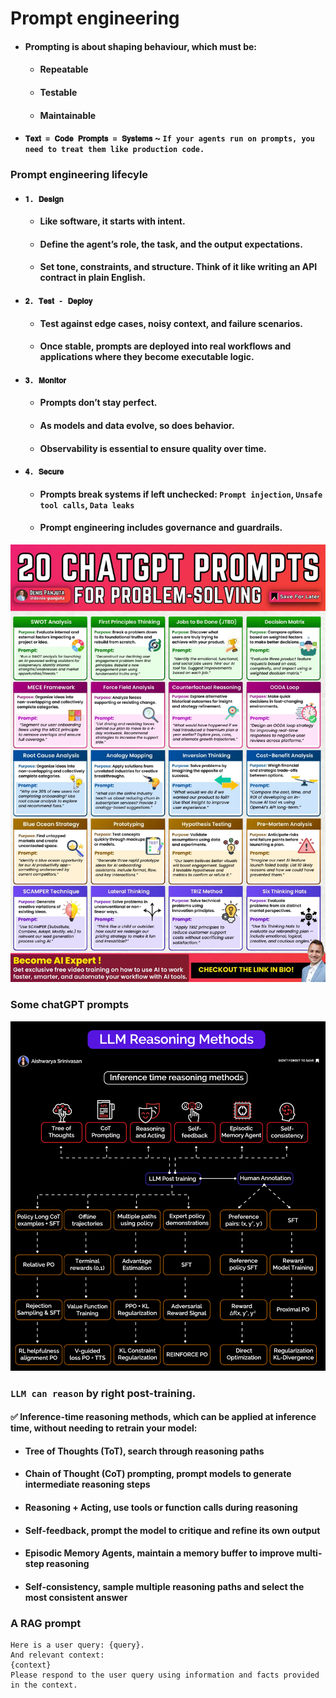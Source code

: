 # Prompt engineering
- #### Prompting is about shaping behaviour, which must be:
    - #### Repeatable
    - #### Testable
    - #### Maintainable
- #### `𝐓𝐞𝐱𝐭 = 𝐂𝐨𝐝𝐞 𝐏𝐫𝐨𝐦𝐩𝐭𝐬 = 𝐒𝐲𝐬𝐭𝐞𝐦𝐬` ~ `If your agents run on prompts, you need to treat them like production code.` 

### Prompt engineering lifecyle
- #### `𝟏. 𝐃𝐞𝐬𝐢𝐠𝐧`
    - #### Like software, it starts with intent.
    - #### Define the agent’s role, the task, and the output expectations.
    - #### Set tone, constraints, and structure. Think of it like writing an API contract in plain English.

- #### `𝟐. 𝐓𝐞𝐬𝐭 - 𝐃𝐞𝐩𝐥𝐨𝐲`
    - #### Test against edge cases, noisy context, and failure scenarios.
    - #### Once stable, prompts are deployed into real workflows and applications where they become executable logic.

- #### `𝟑. 𝐌𝐨𝐧𝐢𝐭𝐨𝐫`
    - #### Prompts don’t stay perfect.
    - #### As models and data evolve, so does behavior.
    - #### Observability is essential to ensure quality over time.

- #### `𝟒. 𝐒𝐞𝐜𝐮𝐫𝐞`
    - #### Prompts break systems if left unchecked: `Prompt injection`, `Unsafe tool calls`, `Data leaks`
    - #### Prompt engineering includes governance and guardrails.

![](./media/prompting-example.jpeg)
### Some chatGPT prompts

![](./media/llm-post-training.gif)
### `LLM can reason` by right post-training.
#### ✅ Inference-time reasoning methods, which can be applied at inference time, without needing to retrain your model:
- #### Tree of Thoughts (ToT), search through reasoning paths
- #### Chain of Thought (CoT) prompting, prompt models to generate intermediate reasoning steps
- #### Reasoning + Acting, use tools or function calls during reasoning
- #### Self-feedback, prompt the model to critique and refine its own output
- #### Episodic Memory Agents, maintain a memory buffer to improve multi-step reasoning
- #### Self-consistency, sample multiple reasoning paths and select the most consistent answer

### A RAG prompt
```text
Here is a user query: {query}.
And relevant context:
{context}
Please respond to the user query using information and facts provided in the context.
```

